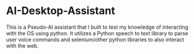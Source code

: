 # AI-Desktop-Assistant
This is a Pseudo-AI assistant that I built to test my knowledge of interacting with the OS using python. It utilizes a Python speech to text library to parse user voice commands and selenium/other python libraries to also interact with the web. 
